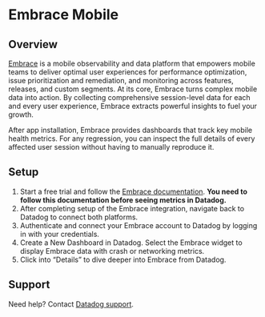 # Embrace Mobile

## Overview

[Embrace][1] is a mobile observability and data platform that empowers mobile teams to deliver optimal user experiences for 
performance optimization, issue prioritization and remediation, and monitoring across features, releases, and custom 
segments. At its core, Embrace turns complex mobile data into action. By collecting comprehensive session-level data for
each and every user experience, Embrace extracts powerful insights to fuel your growth.

After app installation, Embrace provides dashboards that track key mobile health metrics. For any regression, you can inspect 
the full details of every affected user session without having to manually reproduce it. 

## Setup

1. Start a free trial and follow the [Embrace documentation][2]. **You need to follow this documentation before seeing metrics in Datadog.**
1. After completing setup of the Embrace integration, navigate back to Datadog to connect both platforms.
1. Authenticate and connect your Embrace account to Datadog by logging in with your credentials.
1. Create a New Dashboard in Datadog. Select the Embrace widget to display Embrace data with crash or networking metrics.
1. Click into “Details” to dive deeper into Embrace from Datadog.

## Support

Need help? Contact [Datadog support][3].

[1]: https://embrace.io
[2]: https://embrace.io/docs/
[3]: https://docs.datadoghq.com/help/
